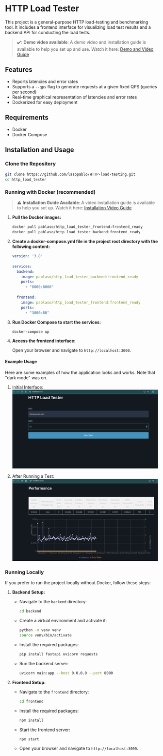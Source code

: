 # HTTP Load Tester

This project is a general-purpose HTTP load-testing and benchmarking tool. It includes a frontend interface for visualizing load test results and a backend API for conducting the load tests.

> ✔️: **Demo video available**: A demo video and installation guide is available to help you set up and use. Watch it here: [Demo and Video Guide](https://youtu.be/Oeo9TmnhqRU)




## Features

- Reports latencies and error rates
- Supports a `--qps` flag to generate requests at a given fixed QPS (queries per second)
- Real-time graphical representation of latencies and error rates
- Dockerized for easy deployment

## Requirements

- Docker
- Docker Compose

## Installation and Usage

### Clone the Repository

```sh
git clone https://github.com/lasopablo/HTTP-load-testing.git
cd http_load_tester
```

### Running with Docker (recommended)

> :warning: **Installation Guide Available**: A video installation guide is available to help you set up. Watch it here: [Installation Video Guide](https://youtu.be/Oeo9TmnhqRU)

1. **Pull the Docker images:**
   
   ```sh
   docker pull pablaso/http_load_tester_frontend:frontend_ready
   docker pull pablaso/http_load_tester_backend:frontend_ready
   ```

2. **Create a docker-compose.yml file in the project root directory with the following content:**
   ```yaml
   version: '3.8'
   
   services:
     backend:
       image: pablaso/http_load_tester_backend:frontend_ready
       ports:
         - "8000:8000"
   
     frontend:
       image: pablaso/http_load_tester_frontend:frontend_ready
       ports:
         - "3000:80"

   ```

3. **Run Docker Compose to start the services:**
   ```sh
   docker-compose up
   ```

4. **Access the frontend interface:**

   Open your browser and navigate to `http://localhost:3000`.


#### Example Usage

Here are some examples of how the application looks and works. Note that "dark mode" was on.

1. Initial Interface:
![Initial Interface](imgs/GUI.png)

2. After Running a Test:
![Performance Graph](imgs/graph.png)

### Running Locally

If you prefer to run the project locally without Docker, follow these steps:

1. **Backend Setup:**

   - Navigate to the `backend` directory:

     ```sh
     cd backend
     ```

   - Create a virtual environment and activate it:

     ```sh
     python -m venv venv
     source venv/bin/activate
     ```

   - Install the required packages:

     ```sh
     pip install fastapi uvicorn requests
     ```

   - Run the backend server:

     ```sh
     uvicorn main:app --host 0.0.0.0 --port 8000
     ```

2. **Frontend Setup:**

   - Navigate to the `frontend` directory:

     ```sh
     cd frontend
     ```

   - Install the required packages:

     ```sh
     npm install
     ```

   - Start the frontend server:

     ```sh
     npm start
     ```

   - Open your browser and navigate to `http://localhost:3000`.



